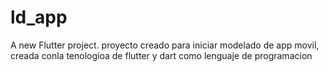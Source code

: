 # ld_app

A new Flutter project.
proyecto creado para iniciar modelado de app movil, creada conla tenologioa de flutter 
y dart como lenguaje de programacion


